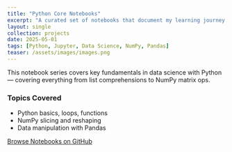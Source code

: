```yaml
---
title: "Python Core Notebooks"
excerpt: "A curated set of notebooks that document my learning journey through Python, NumPy, and Pandas."
layout: single
collection: projects
date: 2025-05-01
tags: [Python, Jupyter, Data Science, NumPy, Pandas]
teaser: /assets/images/images.png
---
```


This notebook series covers key fundamentals in data science with Python — covering everything from list comprehensions to NumPy matrix ops.

### Topics Covered
- Python basics, loops, functions
- NumPy slicing and reshaping
- Data manipulation with Pandas

[Browse Notebooks on GitHub](https://github.com/Ardit-Islami/python-notebooks)
